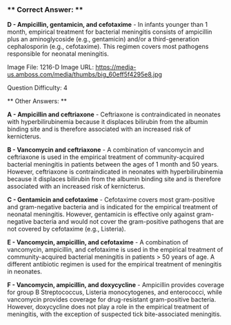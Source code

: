### ** Correct Answer: **

**D - Ampicillin, gentamicin, and cefotaxime** - In infants younger than 1 month, empirical treatment for bacterial meningitis consists of ampicillin plus an aminoglycoside (e.g., gentamicin) and/or a third-generation cephalosporin (e.g., cefotaxime). This regimen covers most pathogens responsible for neonatal meningitis.

Image File: 1216-D
Image URL: https://media-us.amboss.com/media/thumbs/big_60eff5f4295e8.jpg

Question Difficulty: 4

** Other Answers: **

**A - Ampicillin and ceftriaxone** - Ceftriaxone is contraindicated in neonates with hyperbilirubinemia because it displaces bilirubin from the albumin binding site and is therefore associated with an increased risk of kernicterus.

**B - Vancomycin and ceftriaxone** - A combination of vancomycin and ceftriaxone is used in the empirical treatment of community-acquired bacterial meningitis in patients between the ages of 1 month and 50 years. However, ceftriaxone is contraindicated in neonates with hyperbilirubinemia because it displaces bilirubin from the albumin binding site and is therefore associated with an increased risk of kernicterus.

**C - Gentamicin and cefotaxime** - Cefotaxime covers most gram-positive and gram-negative bacteria and is indicated for the empirical treatment of neonatal meningitis. However, gentamicin is effective only against gram-negative bacteria and would not cover the gram-positive pathogens that are not covered by cefotaxime (e.g., Listeria).

**E - Vancomycin, ampicillin, and cefotaxime** - A combination of vancomycin, ampicillin, and cefotaxime is used in the empirical treatment of community-acquired bacterial meningitis in patients > 50 years of age. A different antibiotic regimen is used for the empirical treatment of meningitis in neonates.

**F - Vancomycin, ampicillin, and doxycycline** - Ampicillin provides coverage for group B Streptococcus, Listeria monocytogenes, and enterococci, while vancomycin provides coverage for drug-resistant gram-positive bacteria. However, doxycycline does not play a role in the empirical treatment of meningitis, with the exception of suspected tick bite-associated meningitis.

